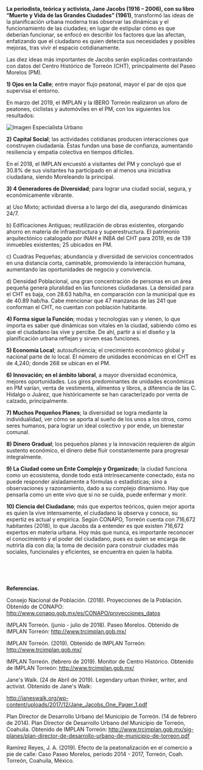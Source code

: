 
**La periodista, teórica y activista, Jane Jacobs (1916 – 2006), con su libro “Muerte y Vida de las Grandes Ciudades” (1961)**, transformó las ideas de la planificación urbana moderna tras observar las dinámicas y el funcionamiento de las ciudades; en lugar de estipular cómo es que deberían funcionar, se enfocó en describir los factores que las afectan, enfatizando que el ciudadano es quien detecta sus necesidades y posibles mejoras, tras vivir el espacio cotidianamente.

Las diez ideas más importantes de Jacobs serán explicadas contrastando con datos del Centro Histórico de Torreón (CHT), principalmente del Paseo Morelos (PM).

**1) Ojos en la Calle**; entre mayor flujo peatonal, mayor el par de ojos que supervisa el entorno.

En marzo del 2019, el IMPLAN y la IBERO Torreón realizaron un aforo de peatones, ciclistas y automóviles en el PM, con los siguientes los resultados:

<img class="img-responsive" src="el-ciudadano-como-especialista-urbano-abril2019/ima01.jpg" alt="Imagen Especialista Urbano">

**2) Capital Social**; las actividades cotidianas producen interacciones que construyen ciudadanía. Éstas fundan una base de confianza, aumentando resiliencia y empatía colectiva en tiempos difíciles.

En el 2018, el IMPLAN encuestó a visitantes del PM y concluyó que el 30.8% de sus visitantes ha participado en al menos una iniciativa ciudadana, siendo Moreleando la principal.

**3) 4 Generadores de Diversidad**; para lograr una ciudad social, segura, y económicamente vibrante.

a) Uso Mixto; actividad diversa a lo largo del día, asegurando dinámicas 24/7.

b) Edificaciones Antiguas; reutilización de obras existentes, otorgando ahorro en materia de infraestructura y superestructura. El patrimonio arquitectónico catalogado por INAH e INBA del CHT para 2019, es de 139 inmuebles existentes; 25 ubicados en PM.

c) Cuadras Pequeñas; abundancia y diversidad de servicios concentrados en una distancia corta, caminable, promoviendo la interacción humana, aumentando las oportunidades de negocio y convivencia.

d) Densidad Poblacional, una gran concentración de personas en un área pequeña genera pluralidad en las funciones ciudadanas. La densidad para el CHT es baja, con 28.63 hab/ha, en comparación con la municipal que es de 40.89 hab/ha. Cabe mencionar que 47 manzanas de las 241 que conforman el CHT, no cuentan con población habitante.

**4) Forma sigue la Función**; modas y tecnologías van y vienen, lo que importa es saber qué dinámicas son vitales en la ciudad, sabiendo cómo es que el ciudadano las vive y percibe. De ahí, partir a si el diseño y la planificación urbana reflejan y sirven esas funciones.

**5) Economía Local**; autosuficiencia; el crecimiento económico global y nacional parte de lo local. El número de unidades económicas en el CHT es de 4,240; donde 268 se ubican en el PM.

**6) Innovación; en el ámbito laboral**, a mayor diversidad económica, mejores oportunidades. Los giros predominantes de unidades económicas en PM varían, venta de vestimenta, alimentos y libros, a diferencia de las C. Hidalgo o Juárez, que históricamente se han caracterizado por venta de calzado, principalmente.

**7) Muchos Pequeños Planes**; la diversidad se logra mediante la individualidad, ver cómo se aporta al sueño de los unos a los otros, como seres humanos, para lograr un ideal colectivo y por ende, un bienestar comunal.

**8) Dinero Gradual**; los pequeños planes y la innovación requieren de algún sustento económico, el dinero debe fluir constantemente para progresar integralmente.

**9) La Ciudad como un Ente Complejo y Organizado**; la ciudad funciona como un ecosistema, donde todo está intrínsecamente conectado, ésta no puede responder aisladamente a fórmulas o estadísticas; sino a observaciones y razonamiento, dado a su complejo dinamismo. Hay que pensarla como un ente vivo que si no se cuida, puede enfermar y morir.

**10) Ciencia del Ciudadano**; más que expertos teóricos, quien mejor aporta es quien la vive intensamente, el ciudadano la observa y conoce, su expertiz es actual y empírica.
Según CONAPO, Torreón cuenta con 716,672 habitantes (2018), lo que Jacobs da a entender es que existen 716,672 expertos en materia urbana. Hoy más que nunca, es importante reconocer el conocimiento y el poder del ciudadano, pues es quien se encarga de nutrirla día con día; la toma de decisión para construir ciudades más sociales, funcionales y eficientes, se encuentra en quien la habita.

</br></br></br>

**Referencias.**

Consejo Nacional de Población. (2018). Proyecciones de la Población. Obtenido de CONAPO: http://www.conapo.gob.mx/es/CONAPO/proyecciones_datos

IMPLAN Torreón. (junio - julio de 2018). Paseo Morelos. Obtenido de IMPLAN Torreón: http://www.trcimplan.gob.mx/

IMPLAN Torreón. (2019). Obtenido de IMPLAN Torreón: http://www.trcimplan.gob.mx/

IMPLAN Torreón. (febrero de 2019). Monitor de Centro Histórico. Obtenido de IMPLAN Torreón: http://www.trcimplan.gob.mx/

Jane's Walk. (24 de Abril de 2019). Legendary urban thinker, writer, and activist. Obtenido de Jane's Walk:

http://janeswalk.org/wp-content/uploads/2017/12/Jane_Jacobs_One_Pager_1.pdf

Plan Director de Desarrollo Urbano del Municipio de Torreón. (14 de febrero de 2014). Plan Director de Desarrollo Urbano del Municipio de Torreón, Coahuila. Obtenido de IMPLAN Torreón: http://www.trcimplan.gob.mx/sig-planes/plan-director-de-desarrollo-urbano-de-municipio-de-torreon.pdf

Ramírez Reyes, J. A. (2019). Efecto de la peatonalización en el comercio a pie de calle: Caso Paseo Morelos, periodo 2014 - 2017, Torreón, Coah. Torreón, Coahuila, México.
